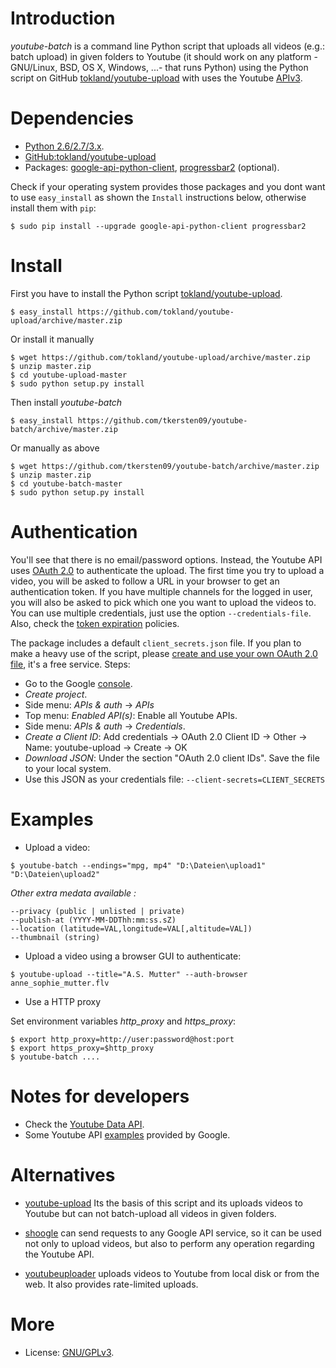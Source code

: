 Introduction
============

_youtube-batch_ is a command line Python script that uploads all videos (e.g.: batch upload) in given folders to Youtube (it should work on any platform -GNU/Linux, BSD, OS X, Windows, ...- that runs Python) using the Python script on GitHub [tokland/youtube-upload](https://github.com/tokland/youtube-upload) with uses the Youtube [APIv3](https://developers.google.com/youtube/v3/).

Dependencies
============

  * [Python 2.6/2.7/3.x](http://www.python.org).
  * [GitHub:tokland/youtube-upload](https://github.com/tokland/youtube-upload)
  * Packages: [google-api-python-client](https://developers.google.com/api-client-library/python), [progressbar2](https://pypi.python.org/pypi/progressbar2) (optional).

Check if your operating system provides those packages and you dont want to use ```easy_install``` as shown the ```Install``` instructions below, otherwise install them with `pip`:

```
$ sudo pip install --upgrade google-api-python-client progressbar2
```

Install
=======

First you have to install the Python script [tokland/youtube-upload](https://github.com/tokland/youtube-upload).

```
$ easy_install https://github.com/tokland/youtube-upload/archive/master.zip
```

Or install it manually

```
$ wget https://github.com/tokland/youtube-upload/archive/master.zip
$ unzip master.zip
$ cd youtube-upload-master
$ sudo python setup.py install
```

Then install _youtube-batch_

```
$ easy_install https://github.com/tkersten09/youtube-batch/archive/master.zip
```

Or manually as above

```
$ wget https://github.com/tkersten09/youtube-batch/archive/master.zip
$ unzip master.zip
$ cd youtube-batch-master
$ sudo python setup.py install
```

Authentication
==============

You'll see that there is no email/password options. Instead, the Youtube API uses [OAuth 2.0](https://developers.google.com/accounts/docs/OAuth2) to authenticate the upload. The first time you try to upload a video, you will be asked to follow a URL in your browser to get an authentication token. If you have multiple channels for the logged in user, you will also be asked to pick which one you want to upload the videos to. You can use multiple credentials, just use the option ```--credentials-file```. Also, check the [token expiration](https://developers.google.com/youtube/v3/) policies.

The package includes a default ```client_secrets.json``` file. If you plan to make a heavy use of the script, please [create and use your own OAuth 2.0 file](https://developers.google.com/youtube/registering_an_application), it's a free service. Steps:

* Go to the Google [console](https://console.developers.google.com/).
* _Create project_.
* Side menu: _APIs & auth_ -> _APIs_
* Top menu: _Enabled API(s)_: Enable all Youtube APIs.
* Side menu: _APIs & auth_ -> _Credentials_.
* _Create a Client ID_: Add credentials -> OAuth 2.0 Client ID -> Other -> Name: youtube-upload -> Create -> OK
* _Download JSON_: Under the section "OAuth 2.0 client IDs". Save the file to your local system. 
* Use this JSON as your credentials file: ```--client-secrets=CLIENT_SECRETS```

Examples
========

* Upload a video:

```
$ youtube-batch --endings="mpg, mp4" "D:\Dateien\upload1" "D:\Dateien\upload2"
```

*Other extra medata available :* 
 ```
 --privacy (public | unlisted | private)  
 --publish-at (YYYY-MM-DDThh:mm:ss.sZ)  
 --location (latitude=VAL,longitude=VAL[,altitude=VAL])  
 --thumbnail (string)  
 ```

* Upload a video using a browser GUI to authenticate:

```
$ youtube-upload --title="A.S. Mutter" --auth-browser anne_sophie_mutter.flv
```

* Use a HTTP proxy

Set environment variables *http_proxy* and *https_proxy*:

```
$ export http_proxy=http://user:password@host:port
$ export https_proxy=$http_proxy
$ youtube-batch ....
```

Notes for developers
====================

* Check the [Youtube Data API](https://developers.google.com/youtube/v3/docs/).
* Some Youtube API [examples](https://github.com/youtube/api-samples/tree/master/python) provided by Google.

Alternatives
============

* [youtube-upload](https://github.com/tokland/youtube-upload) Its the basis of this script and its uploads videos to Youtube but can not batch-upload all videos in given folders.

* [shoogle](https://github.com/tokland/shoogle) can send requests to any Google API service, so it can be used not only to upload videos, but also to perform any operation regarding the Youtube API.

* [youtubeuploader](https://github.com/porjo/youtubeuploader) uploads videos to Youtube from local disk or from the web. It also provides rate-limited uploads.

More
====

* License: [GNU/GPLv3](http://www.gnu.org/licenses/gpl.html).


